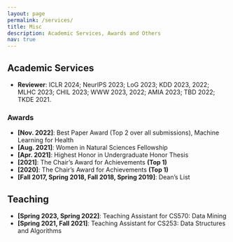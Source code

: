 ```yaml
---
layout: page
permalink: /services/
title: Misc 
description: Academic Services, Awards and Others
nav: true
---
```


## Academic Services

<!-- ###  -->

- **Reviewer**: ICLR 2024; NeurIPS 2023; LoG 2023; KDD 2023, 2022; MLHC 2023; CHIL 2023; WWW 2023,
2022; AMIA 2023; TBD 2022; TKDE 2021.

### Awards

- **[Nov. 2022]**: Best Paper Award (Top 2 over all submissions), Machine Learning for Health
- **[Aug. 2021]**: Women in Natural Sciences Fellowship
- **[Apr. 2021]**: Highest Honor in Undergraduate Honor Thesis
- **[2021]**: The Chair’s Award for Achievements **(Top 1)**
- **[2020]**: The Chair’s Award for Achievements **(Top 1)**
- **[Fall 2017, Spring 2018, Fall 2018, Spring 2019]**: Dean’s List


## Teaching

- **[Spring 2023, Spring 2022]**: Teaching Assistant for CS570: Data Mining
- **[Spring 2021, Fall 2021]**: Teaching Assistant for CS253: Data Structures and Algorithms